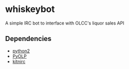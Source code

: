 whiskeybot
==========

A simple IRC bot to interface with OLCC's liquor sales API

## Dependencies ##

* [python2](http://www.python.org/)
* [PyOLP](https://github.com/cameronbwhite/PyOLP)
* [kitnirc](https://github.com/ayust/kitnirc)
